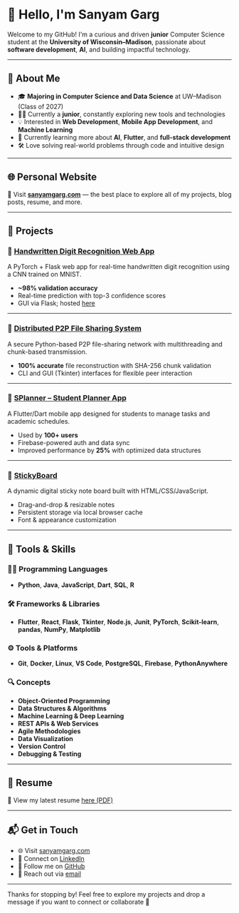 # 👋 Hello, I'm Sanyam Garg

Welcome to my GitHub! I'm a curious and driven **junior** Computer Science student at the **University of Wisconsin–Madison**, passionate about **software development**, **AI**, and building impactful technology.

---

## 🚀 About Me

- 🎓 **Majoring in Computer Science and Data Science** at UW–Madison (Class of 2027)
- 🧑‍🎓 Currently a **junior**, constantly exploring new tools and technologies
- 💡 Interested in **Web Development**, **Mobile App Development**, and **Machine Learning**
- 🌱 Currently learning more about **AI**, **Flutter**, and **full-stack development**
- 🛠️ Love solving real-world problems through code and intuitive design

---

## 🌐 Personal Website

📌 Visit **[sanyamgarg.com](https://sanyamgarg.com)** — the best place to explore all of my projects, blog posts, resume, and more.

---

## 🧠 Projects

### 🔢 [Handwritten Digit Recognition Web App](https://github.com/Sanyam-G/MNIST-Detection)
A PyTorch + Flask web app for real-time handwritten digit recognition using a CNN trained on MNIST.

- **~98% validation accuracy**
- Real-time prediction with top-3 confidence scores
- GUI via Flask; hosted [here](http://sammy56656.pythonanywhere.com/)

---

### 🔁 [Distributed P2P File Sharing System](https://github.com/Sanyam-G/p2p-filesharing)
A secure Python-based P2P file-sharing network with multithreading and chunk-based transmission.

- **100% accurate** file reconstruction with SHA-256 chunk validation
- CLI and GUI (Tkinter) interfaces for flexible peer interaction

---

### 📱 [SPlanner – Student Planner App](https://github.com/Sanyam-G/SPlanner)
A Flutter/Dart mobile app designed for students to manage tasks and academic schedules.

- Used by **100+ users**
- Firebase-powered auth and data sync
- Improved performance by **25%** with optimized data structures

---

### 🧷 [StickyBoard](https://github.com/Sanyam-G/StickyBoard)
A dynamic digital sticky note board built with HTML/CSS/JavaScript.

- Drag-and-drop & resizable notes
- Persistent storage via local browser cache
- Font & appearance customization

---

## 🧰 Tools & Skills

### 🧑‍💻 Programming Languages
- **Python**, **Java**, **JavaScript**, **Dart**, **SQL**, **R**

### 🛠️ Frameworks & Libraries
- **Flutter**, **React**, **Flask**, **Tkinter**, **Node.js**, **Junit**, **PyTorch**, **Scikit-learn**, **pandas**, **NumPy**, **Matplotlib**

### ⚙️ Tools & Platforms
- **Git**, **Docker**, **Linux**, **VS Code**, **PostgreSQL**, **Firebase**, **PythonAnywhere**

### 🔍 Concepts
- **Object-Oriented Programming**
- **Data Structures & Algorithms**
- **Machine Learning & Deep Learning**
- **REST APIs & Web Services**
- **Agile Methodologies**
- **Data Visualization**
- **Version Control**
- **Debugging & Testing**

---

## 📄 Resume

📎 View my latest resume [here (PDF)](https://github.com/Sanyam-G/Sanyam-G/blob/main/Resume.pdf)

---

## 📬 Get in Touch

- 🌐 Visit [sanyamgarg.com](https://sanyamgarg.com)
- 💼 Connect on [LinkedIn](https://www.linkedin.com/in/Sanyam-G)
- 🌟 Follow me on [GitHub](https://github.com/Sanyam-G)
- 📧 Reach out via [email](mailto:sanyamg@icloud.com)

---

Thanks for stopping by! Feel free to explore my projects and drop a message if you want to connect or collaborate 🚀